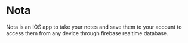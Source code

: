 # Nota
Nota is an IOS app to take your notes and save them to your account to access them from any device through firebase realtime database.
